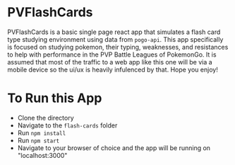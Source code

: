 # PVFlashCards

PVFlashCards is a basic single page react app that simulates a flash card type studying environment using data from `pogo-api`. This app specifically is focused on studying pokemon, their typing, weaknesses, and resistances to help with performance in the PVP Battle Leagues of PokemonGo. It is assumed that most of the traffic to a web app like this one will be via a mobile device so the ui/ux is heavily infulenced by that. Hope you enjoy!

# To Run this App

- Clone the directory
- Navigate to the `flash-cards` folder
- Run `npm install`
- Run `npm start`
- Navigate to your browser of choice and the app will be running on "localhost:3000"

